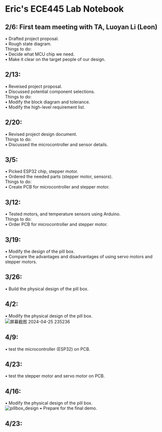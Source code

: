 # Eric's ECE445 Lab Notebook

## 2/6: First team meeting with TA, Luoyan Li (Leon)
  •  Drafted project proposal. <br>
  •  Rough state diagram. <br>
  Things to do: <br>
  •  Decide what MCU chip we need. <br>
  •  Make it clear on the target people of our design. <br>
  
## 2/13: 
  • Reveised project proposal. <br>
  • Discussed potential component selections.<br>
  Things to do: <br>
  • Modify the block diagram and tolerance. <br> 
  • Modify the high-level requirement list. <br>

## 2/20: 
  • Revised project design document. <br>
  Things to do: <br>
  • Discussed the microcontroller and sensor details. <br>
  
## 3/5: 
  • Picked ESP32 chip, stepper motor. <br>
  • Ordered the needed parts (stepper motor, sensors). <br>
  Things to do: <br>
  • Create PCB for microcontroller and stepper motor. <br>
  
## 3/12: 
  • Tested motors, and temperature sensors using Arduino. <br>
  Things to do: <br>
  • Order PCB for microcontroller and stepper motor. <br>
  
## 3/19: 
  • Modify the design of the pill box. <br>
  • Compare the advantages and disadvantages of using servo motors and stepper motors. <br>
  
## 3/26: 
  • Build the physical design of the pill box. <br>
  
## 4/2: 
  • Modify the physical design of the pill box. <br>
![屏幕截图 2024-04-25 235236](https://github.com/JinpengLiu12/ECE445-SP2024/assets/112193813/0a68797d-532a-4393-b9cc-3df1ea0fe963) <br>

## 4/9: 
 • test the microcontroller (ESP32) on PCB. <br>
## 4/23:
 • test the stepper motor and servo motor on PCB. <br>
## 4/16: 
 
  • Modify the physical design of the pill box. <br>
![pillbox_design](https://github.com/JinpengLiu12/ECE445-SP2024/assets/112193813/dff1066c-24ae-4103-912a-a326aece2495) <be>
  • Prepare for the final demo. <br>

## 4/23: 


